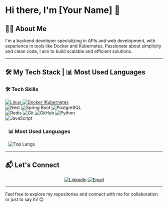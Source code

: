 # Hi there, I'm [Your Name] 👋

## 👨‍💻 About Me
I'm a backend developer specializing in APIs and web development, with experience in tools like Docker and Kubernetes. Passionate about simplicity and clean code, I aim to build scalable and efficient solutions.

---

## 🛠️ My Tech Stack | 📊 Most Used Languages
<div style="display: inline;">
  <div style="margin-right: 10px; width:50%">

### 🛠️ Tech Skills
[![Linux](https://img.shields.io/badge/Linux-%23FCC624.svg?style=flat&logo=linux&logoColor=black) ![Docker](https://img.shields.io/badge/Docker-%232496ED.svg?style=flat&logo=docker&logoColor=white) !](https://img.shields.io/badge/nestjs-E0234E?style=for-the-badge&logo=nestjs&logoColor=white)[Kubernetes]([https://img.shields.io/badge/Kubernetes-%23326CE5.svg?style=flat&logo=kubernetes&logoColor=white](https://img.shields.io/badge/Spring-6DB33F?style=for-the-badge&logo=spring&logoColor=white)) ![Nest]([https://img.shields.io/badge/Java-%23ED8B00.svg?style=flat&logo=java&logoColor=white](https://img.shields.io/badge/nestjs-E0234E?style=for-the-badge&logo=nestjs&logoColor=white)) ![Spring Boot](https://img.shields.io/badge/Spring_Boot-%236DB33F.svg?style=flat&logo=spring-boot&logoColor=white) ![PostgreSQL](https://img.shields.io/badge/PostgreSQL-%23336791.svg?style=flat&logo=postgresql&logoColor=white) ![Redis](https://img.shields.io/badge/Redis-%23DC382D.svg?style=flat&logo=redis&logoColor=white) ![Git](https://img.shields.io/badge/Git-%23F05033.svg?style=flat&logo=git&logoColor=white) ![GitHub](https://img.shields.io/badge/GitHub-%23181717.svg?style=flat&logo=github&logoColor=white) ![Python](https://img.shields.io/badge/Python-%233776AB.svg?style=flat&logo=python&logoColor=white) ![JavaScript]([https://img.shields.io/badge/JavaScript-%23F7DF1E.svg?style=flat&logo=javascript&logoColor=black](https://img.shields.io/badge/nestjs-E0234E?style=for-the-badge&logo=nestjs&logoColor=white))

  </div>
  <div style="margin-left: 10px; width:50%">

### 📊 Most Used Languages
![Top Langs](https://github-readme-stats.vercel.app/api/top-langs/?username=yourusername&layout=compact&theme=radical)

  </div>
</div>

---

## 📬 Let's Connect
<div align="center">

[![LinkedIn](https://img.shields.io/badge/LinkedIn-0077B5.svg?style=flat&logo=linkedin&logoColor=white)](https://www.linkedin.com/in/yourusername) [![Email](https://img.shields.io/badge/Email-D14836.svg?style=flat&logo=gmail&logoColor=white)](mailto:youremail@example.com)

</div>

---

Feel free to explore my repositories and connect with me for collaboration or just to say hi! 😊
